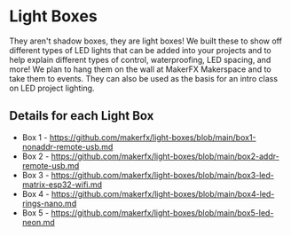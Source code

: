 # Light Boxes
They aren't shadow boxes, they are light boxes! We built these to show off different types of LED lights that can be added into your projects and to help explain different types of control, waterproofing, LED spacing, and more! We plan to hang them on the wall at MakerFX Makerspace and to take them to events. They can also be used as the basis for an intro class on LED project lighting.

## Details for each Light Box

* Box 1 - https://github.com/makerfx/light-boxes/blob/main/box1-nonaddr-remote-usb.md
* Box 2 - https://github.com/makerfx/light-boxes/blob/main/box2-addr-remote-usb.md
* Box 3 - https://github.com/makerfx/light-boxes/blob/main/box3-led-matrix-esp32-wifi.md
* Box 4 - https://github.com/makerfx/light-boxes/blob/main/box4-led-rings-nano.md
* Box 5 - https://github.com/makerfx/light-boxes/blob/main/box5-led-neon.md
